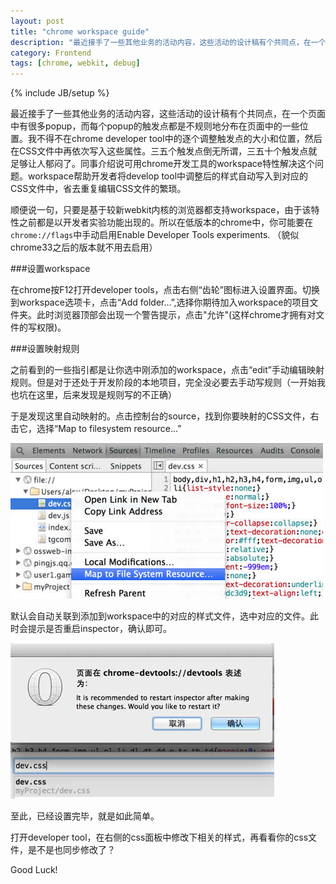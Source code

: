 ```yaml
---
layout: post
title: "chrome workspace guide"
description: "最近接手了一些其他业务的活动内容，这些活动的设计稿有个共同点，在一个页面中有很多popup，而每个popup的触发点都是不规则地分布在页面中的一些位置。我不得不在chrome develop tool中的逐个调整触发点的大小和位置，然后在CSS文件中再依次写入这些属性。三五个触发点倒无所谓，三五十个触发点就足够让人郁闷了。同事介绍说可用chrome开发工具的workspace特性解决这个问题。workspace帮助开发者将develop tool中调整后的样式自动写入到对应的CSS文件中，省去重复编辑CSS文件的繁琐。"
category: Frontend
tags: [chrome, webkit, debug]
---
```

{% include JB/setup %}

最近接手了一些其他业务的活动内容，这些活动的设计稿有个共同点，在一个页面中有很多popup，而每个popup的触发点都是不规则地分布在页面中的一些位置。我不得不在chrome developer tool中的逐个调整触发点的大小和位置，然后在CSS文件中再依次写入这些属性。三五个触发点倒无所谓，三五十个触发点就足够让人郁闷了。同事介绍说可用chrome开发工具的workspace特性解决这个问题。workspace帮助开发者将develop tool中调整后的样式自动写入到对应的CSS文件中，省去重复编辑CSS文件的繁琐。

顺便说一句，只要是基于较新webkit内核的浏览器都支持workspace，由于该特性之前都是以开发者实验功能出现的。所以在低版本的chrome中，你可能要在`chrome://flags`中手动启用Enable Developer Tools experiments. （貌似chrome33之后的版本就不用去启用）

###设置workspace

在chrome按F12打开developer tools，点击右侧“齿轮”图标进入设置界面。切换到workspace选项卡，点击“Add folder...”,选择你期待加入workspace的项目文件夹。此时浏览器顶部会出现一个警告提示，点击"允许"(这样chrome才拥有对文件的写权限)。

###设置映射规则

之前看到的一些指引都是让你选中刚添加的workspace，点击“edit”手动编辑映射规则。但是对于还处于开发阶段的本地项目，完全没必要去手动写规则（一开始我也坑在这里，后来发现是规则写的不正确）

于是发现这里自动映射的。点击控制台的source，找到你要映射的CSS文件，右击它，选择“Map to filesystem resource...”

![map](/images/workspace-auto-map1.jpg)

默认会自动关联到添加到workspace中的对应的样式文件，选中对应的文件。此时会提示是否重启inspector，确认即可。

![map](/images/workspace-auto-map2.jpg)

至此，已经设置完毕，就是如此简单。

打开developer tool，在右侧的css面板中修改下相关的样式，再看看你的css文件，是不是也同步修改了？

Good Luck!

